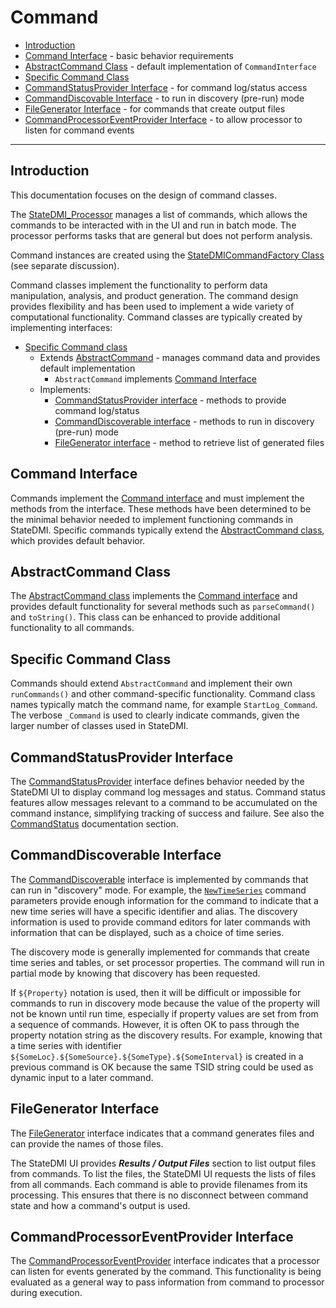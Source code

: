# Command #

* [Introduction](#introduction)
* [Command Interface](#command-interface) - basic behavior requirements
* [AbstractCommand Class](#abstractcommand-class) - default implementation of `CommandInterface`
* [Specific Command Class](#specific-command-class)
* [CommandStatusProvider Interface](#commandstatusprovider-interface) - for command log/status access
* [CommandDiscovable Interface](#commanddiscoverable-interface) - to run in discovery (pre-run) mode
* [FileGenerator Interface](#file-generator-interface) - for commands that create output files
* [CommandProcessorEventProvider Interface](#commandprocessoreventprovider-interface) - to allow processor to listen for command events

----

## Introduction ##

This documentation focuses on the design of command classes.

The [StateDMI_Processor](https://github.com/OpenWaterFoundation/cdss-app-statedmi-main/blob/master/src/DWR/DMI/StateDMI/StateDMI_Processor.java)
manages a list of commands, which allows the commands to be interacted with in the UI and run in batch mode.
The processor performs tasks that are general but does not perform analysis.

Command instances are created using the [StateDMICommandFactory Class](../command-factory/command-factory) (see separate discussion).

Command classes implement the functionality to perform data manipulation, analysis, and product generation.
The command design provides flexibility and has been used to implement a wide variety of computational functionality.
Command classes are typically created by implementing interfaces:

* [Specific Command class](#specific-command-class)
	+ Extends [AbstractCommand](#abstractcommand-class) - manages command data and provides default implementation
		- `AbstractCommand` implements [Command Interface](#command-interface)
	+ Implements:
		- [CommandStatusProvider interface](#commandstatusprovider-interface) - methods to provide command log/status
		- [CommandDiscoverable interface](#commanddiscoverable-interface) - methods to run in discovery (pre-run) mode
		- [FileGenerator interface](#filegenerator-interface) - method to retrieve list of generated files

## Command Interface ##

Commands implement the
[Command interface](https://github.com/OpenWaterFoundation/cdss-lib-common-java/blob/master/src/RTi/Util/IO/Command.java)
and must implement the methods from the interface.
These methods have been determined to be the minimal behavior needed to implement functioning commands in StateDMI.
Specific commands typically extend the [AbstractCommand class](#abstractcommand-class), which provides default behavior.

## AbstractCommand Class ##

The [AbstractCommand class](https://github.com/OpenWaterFoundation/cdss-lib-common-java/blob/master/src/RTi/Util/IO/AbstractCommand.java)
implements the
[Command interface](https://github.com/OpenWaterFoundation/cdss-lib-common-java/blob/master/src/RTi/Util/IO/Command.java)
and provides default functionality for several methods such as `parseCommand()` and `toString()`.
This class can be enhanced to provide additional functionality to all commands.

## Specific Command Class ##

Commands should extend `AbstractCommand` and implement their own `runCommands()` and other command-specific functionality.
Command class names typically match the command name, for example `StartLog_Command`.
The verbose `_Command` is used to clearly indicate commands, given the larger number of classes used in StateDMI.

## CommandStatusProvider Interface ##

The [CommandStatusProvider](https://github.com/OpenWaterFoundation/cdss-lib-common-java/blob/master/src/RTi/Util/IO/CommandStatusProvider.java)
interface defines behavior needed by the StateDMI UI to display command log messages and status.
Command status features allow messages relevant to a command to be accumulated on the command instance,
simplifying tracking of success and failure.  See also the [CommandStatus](../commandstatus/commandstatus) documentation section.

## CommandDiscoverable Interface ##

The [CommandDiscoverable](https://github.com/OpenWaterFoundation/cdss-lib-common-java/blob/master/src/RTi/Util/IO/CommandDiscoverable.java)
interface is implemented by commands that can run in "discovery" mode.
For example, the [`NewTimeSeries`](http://learn.openwaterfoundation.org/cdss-app-statedmi-doc-user/command-ref/NewTimeSeries/NewTimeSeries/)
command parameters provide enough information for the command
to indicate that a new time series will have a specific identifier and alias.
The discovery information is used to provide command editors for later commands with
information that can be displayed, such as a choice of time series.

The discovery mode is generally implemented for commands that create time series and tables, or set processor properties.
The command will run in partial mode by knowing that discovery has been requested.

If `${Property}` notation is used, then it will be difficult or impossible for commands to run in discovery mode
because the value of the property will not be known until run time,
especially if property values are set from from a sequence of commands.
However, it is often OK to pass through the property notation string as the discovery results.
For example, knowing that a time series with identifier `${SomeLoc}.${SomeSource}.${SomeType}.${SomeInterval}` is created
in a previous command is OK because the same TSID string could be used as dynamic input to a later command.

## FileGenerator Interface ##

The [FileGenerator](https://github.com/OpenWaterFoundation/cdss-lib-common-java/blob/master/src/RTi/Util/IO/FileGenerator.java)
interface indicates that a command generates files and can provide the names of those files.

The StateDMI UI provides ***Results / Output Files*** section to list output files from commands.
To list the files, the StateDMI UI requests the lists of files from all commands.
Each command is able to provide filenames from its processing.
This ensures that there is no disconnect between command state and how a command's output is used.

## CommandProcessorEventProvider Interface ##

The [CommandProcessorEventProvider](https://github.com/OpenWaterFoundation/cdss-lib-common-java/blob/master/src/RTi/Util/IO/CommandProcessorEventProvider.java)
interface indicates that a processor can listen for events generated by the command.
This functionality is being evaluated as a general way to pass information from command to processor during execution.

